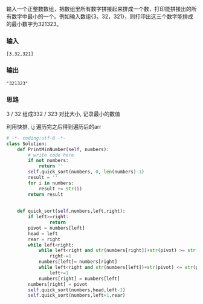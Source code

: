 输入一个正整数数组，把数组里所有数字拼接起来排成一个数，打印能拼接出的所有数字中最小的一个。例如输入数组{3，32，321}，则打印出这三个数字能排成的最小数字为321323。

### 输入

```
[3,32,321]
```

### 输出

```
"321323"
```

### 思路

3 / 32 组成332 / 323 对比大小, 记录最小的数值

利用快排, i,j 遍历完之后得到遍历后的arr

```python
# -*- coding:utf-8 -*-
class Solution:
    def PrintMinNumber(self, numbers):
        # write code here
        if not numbers:
            return ''
        self.quick_sort(numbers, 0, len(numbers)-1)
        result = ''
        for i in numbers:
            result += str(i)
        return result
         
         
    def quick_sort(self,numbers,left,right):
        if left>=right:
                return
        pivot = numbers[left]
        head = left
        rear = right
        while left<right:
            while left<right and str(numbers[right])+str(pivot) >= str(pivot)+str(numbers[right]):
                right-=1
            numbers[left]= numbers[right]
            while left<right and str(numbers[left])+str(pivot) <= str(pivot)+str(numbers[left]):
                left+=1
            numbers[right] = numbers[left]
        numbers[right] = pivot
        self.quick_sort(numbers,head,left-1)
        self.quick_sort(numbers,left+1,rear)
```

